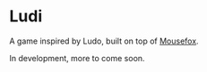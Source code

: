 # Ludi

A game inspired by Ludo, built on top of [Mousefox](https://github.com/ArielHorwitz/mousefox).

In development, more to come soon.

